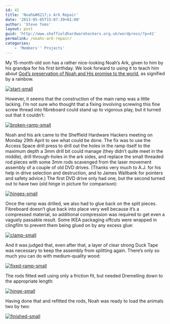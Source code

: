 ```yaml
---
id: 41
title: 'Noah&#8217;s Ark Repair'
date: '2013-05-05T15:07:39+01:00'
author: 'Steve Toms'
layout: post
guid: 'http://www.sheffieldhardwarehackers.org.uk/wordpress/?p=41'
permalink: /noahs-ark-repair/
categories:
    - 'Members'' Projects'
---
```


My 15-month-old son has a rather nice-looking Noah’s Ark, given to him by his grandpa for his first birthday. We look forward to using it to teach him about [God’s preservation of Noah and His promise to the world](http://www.biblegateway.com/passage/?search=genesis%206:9-9:17&version=NIV), as signified by a rainbow.

[![start-small](https://www.sheffieldhackspace.org.uk/wordpress/wp-content/uploads/2013/05/start-small-300x225.jpg)](https://www.sheffieldhackspace.org.uk/wordpress/wp-content/uploads/2013/05/start-small.jpg)

However, it seems that the construction of the main ramp was a little lacking. I’m not sure who thought that a fixing involving screwing this fine screw thread into fibreboard could stand up to vigorous play, but it turned out that it couldn’t:

[![broken-ramp-small](https://www.sheffieldhackspace.org.uk/wordpress/wp-content/uploads/2013/05/broken-ramp-small-300x225.jpg)](https://www.sheffieldhackspace.org.uk/wordpress/wp-content/uploads/2013/05/broken-ramp-small.jpg)

Noah and his ark came to the Sheffield Hardware Hackers meeting on Monday 29th April to see what could be done. The fix was to use the Access Space drill press to drill out the holes in the ramp itself to the maximum depth a 3mm drill bit could manage (they didn’t quite meet in the middle), drill through-holes in the ark sides, and replace the small threaded rod pieces with some 3mm rods scavenged from the laser movement assembly of a couple of old DVD drives. (Thanks very much to A.J. for his help in drive selection and destruction, and to James Wallbank for pointers and safety advice.) The first DVD drive only had one, but the second turned out to have two (old hinge in picture for comparison):

[![hinges-small](https://www.sheffieldhackspace.org.uk/wordpress/wp-content/uploads/2013/05/hinges-small-300x225.jpg)](https://www.sheffieldhackspace.org.uk/wordpress/wp-content/uploads/2013/05/hinges-small.jpg)

Once the ramp was drilled, we also had to glue back on the split pieces. Fibreboard doesn’t glue back into place very well because it’s a compressed material, so additional compression was required to get even a vaguely passable result. Some IKEA packaging offcuts were wrapped in clingfilm to prevent them being glued on by any excess glue:

[![clamp-small](https://www.sheffieldhackspace.org.uk/wordpress/wp-content/uploads/2013/05/clamp-small-300x225.jpg)](https://www.sheffieldhackspace.org.uk/wordpress/wp-content/uploads/2013/05/clamp-small.jpg)

And it was judged that, even after that, a layer of clear strong Duck Tape was necessary to keep the assembly from splitting again. There’s only so much you can do with medium-quality wood:

[![fixed-ramp-small](https://www.sheffieldhackspace.org.uk/wordpress/wp-content/uploads/2013/05/fixed-ramp-small-300x225.jpg)](https://www.sheffieldhackspace.org.uk/wordpress/wp-content/uploads/2013/05/fixed-ramp-small.jpg)

The rods fitted well using only a friction fit, but needed Dremelling down to the appropriate length:

[![hinge-small](https://www.sheffieldhackspace.org.uk/wordpress/wp-content/uploads/2013/05/hinge-small-300x225.jpg)](https://www.sheffieldhackspace.org.uk/wordpress/wp-content/uploads/2013/05/hinge-small.jpg)

Having done that and refitted the rods, Noah was ready to load the animals two by two:

[![finished-small](https://www.sheffieldhackspace.org.uk/wordpress/wp-content/uploads/2013/05/finished-small-300x225.jpg)](https://www.sheffieldhackspace.org.uk/wordpress/wp-content/uploads/2013/05/finished-small.jpg)